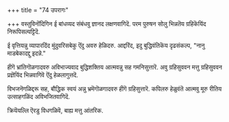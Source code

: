 +++
title = "74 उपरागः"

+++
वस्तुविनॊंदिगिन ई बांधव्यद संबंधवु ज्ञानद लक्षणवागिदॆ. परम पुरुषन सोलु भिन्नतॆय ग्रहिकॆयिंद निरूपिसल्पट्टिदॆ.

ई वृत्तियन्नु व्यापारदिंद मुंदुवरिसबेकु ऎंदु अवरु हेळिदरु. आद्दरिंद, इदु बुद्धिवंतिकॆय दृढसंकल्प, "नानु माडबेकादद्दु इदन्ने."

हीगॆ भ्रांतिगॊळगादवरु अविभाज्यवाद बुद्धिशक्तिय आत्मवन्नु सह गमनिसुत्तारॆ. अवु ग्रहिसुववन मत्तु ग्रहिसुववन प्रज्ञॆयिंद भिन्नवागिवॆ ऎंदु हेळलागुत्तदॆ.

विभजनॆगळिद्दरू सह, बौद्धिक स्वयं अन्नु भ्रमॆगॊळगादवरु हीगॆ ग्रहिसुत्तारॆ. कपिलरु हेळुवंतॆ आत्मवु मूरु रीतिय उत्साहगळिंद अविभजितवागिदॆ.

क्रियॆयल्लि ऎरडु विधगळिवॆ, बाह्य मत्तु आंतरिक.

